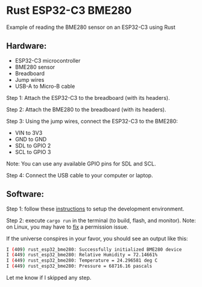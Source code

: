 # Rust ESP32-C3 BME280

Example of reading the BME280 sensor on an ESP32-C3 using Rust

## Hardware:

- ESP32-C3 microcontroller
- BME280 sensor
- Breadboard
- Jump wires
- USB-A to Micro-B cable

Step 1: Attach the ESP32-C3 to the breadboard (with its headers).

Step 2: Attach the BME280 to the breadboard (with its headers).

Step 3: Using the jump wires, connect the ESP32-C3 to the BME280: 

- VIN to 3V3
- GND to GND
- SDL to GPIO 2
- SCL to GPIO 3

Note: You can use any available GPIO pins for SDL and SCL.

Step 4: Connect the USB cable to your computer or laptop.

## Software:

Step 1: follow these [instructions](https://github.com/esp-rs/esp-idf-template?tab=readme-ov-file#prerequisites) to setup the development environment.

Step 2: execute `cargo run` in the terminal (to build, flash, and monitor). Note: on Linux, you may have to [fix](https://github.com/esp-rs/espflash/blob/main/espflash/README.md#permissions-on-linux) a permission issue.

If the universe conspires in your favor, you should see an output like this:

```bash
I (409) rust_esp32_bme280: Successfully initialized BME280 device
I (449) rust_esp32_bme280: Relative Humidity = 72.14661%
I (449) rust_esp32_bme280: Temperature = 24.296581 deg C
I (449) rust_esp32_bme280: Pressure = 68716.16 pascals
```

Let me know if I skipped any step.

